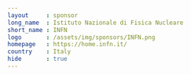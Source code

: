```yaml
---
layout     : sponsor
long_name  : Istituto Nazionale di Fisica Nucleare
short_name : INFN
logo       : /assets/img/sponsors/INFN.png
homepage   : https://home.infn.it/
country    : Italy
hide       : true
---
```

